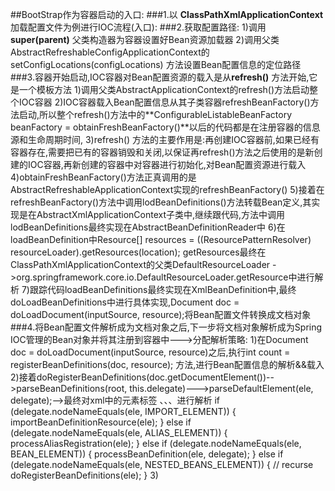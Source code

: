 ##BootStrap作为容器启动的入口:
###1.以 **ClassPathXmlApplicationContext** 加载配置文件为例进行IOC流程(入口):
###2.获取配置路径:
    1)调用 **super(parent)** 父类构造器为容器设置好Bean资源加载器
    2)调用父类AbstractRefreshableConfigApplicationContext的setConfigLocations(configLocations) 方法设置Bean配置信息的定位路径
###3.容器开始启动,IOC容器对Bean配置资源的载入是从**refresh()** 方法开始,它是一个模板方法
    1)调用父类AbstractApplicationContext的refresh()方法启动整个IOC容器
    2)IOC容器载入Bean配置信息从其子类容器refreshBeanFactory()方法启动,所以整个refresh()方法中的**ConfigurableListableBeanFactory beanFactory = obtainFreshBeanFactory()**以后的代码都是在注册容器的信息源和生命周期时间,
    3)refresh() 方法的主要作用是:再创建IOC容器前,如果已经有容器存在,需要把已有的容器销毁和关闭,以保证再refresh()方法之后使用的是新创建的IOC容器,再新创建的容器中对容器进行初始化,对Bean配置资源进行载入
    4)obtainFreshBeanFactory()方法正真调用的是AbstractRefreshableApplicationContext实现的refreshBeanFactory()
    5)接着在refreshBeanFactory()方法中调用lodBeanDefinitions()方法转载Bean定义,其实现是在AbstractXmlApplicationContext子类中,继续跟代码,方法中调用lodBeanDefinitions最终实现在AbstractBeanDefinitionReader中
    6)在loadBeanDefinition中Resource[] resources = ((ResourcePatternResolver) resourceLoader).getResources(location); getResources最终在ClassPathXmlApplicationContext的父类DefaultResourceLoader ->org.springframework.core.io.DefaultResourceLoader.getResource中进行解析
    7)跟踪代码loadBeanDefinitions最终实现在XmlBeanDefinition中,最终doLoadBeanDefinitions中进行具体实现,Document doc = doLoadDocument(inputSource, resource);将Bean配置文件转换成文档对象
###4.将Bean配置文件解析成为文档对象之后,下一步将文档对象解析成为Spring IOC管理的Bean对象并将其注册到容器中--->分配解析策略:
    1)在Document doc = doLoadDocument(inputSource, resource)之后,执行int count = registerBeanDefinitions(doc, resource); 方法,进行Bean配置信息的解析&&载入
    2)接着doRegisterBeanDefinitions(doc.getDocumentElement())-->parseBeanDefinitions(root, this.delegate)--->parseDefaultElement(ele, delegate);-->最终对xml中的元素标签 <import>、<alias>、<bean>、<beans>进行解析
                                                                                                                                                    if (delegate.nodeNameEquals(ele, IMPORT_ELEMENT)) {
                                                                                                                                              			importBeanDefinitionResource(ele);
                                                                                                                                              		}
                                                                                                                                              		else if (delegate.nodeNameEquals(ele, ALIAS_ELEMENT)) {
                                                                                                                                              			processAliasRegistration(ele);
                                                                                                                                              		}
                                                                                                                                              		else if (delegate.nodeNameEquals(ele, BEAN_ELEMENT)) {
                                                                                                                                              			processBeanDefinition(ele, delegate);
                                                                                                                                              		}
                                                                                                                                              		else if (delegate.nodeNameEquals(ele, NESTED_BEANS_ELEMENT)) {
                                                                                                                                              			// recurse
                                                                                                                                              			doRegisterBeanDefinitions(ele);
                                                                                                                                              		}
    3)
